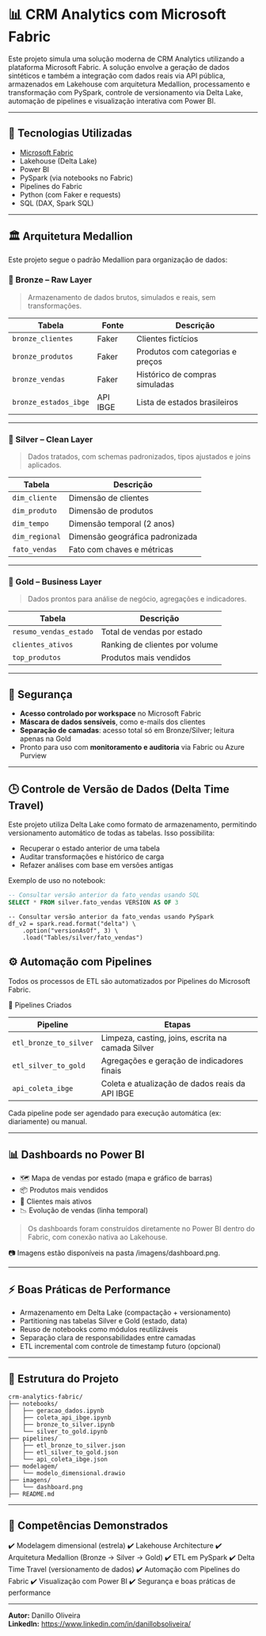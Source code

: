 # 📊 CRM Analytics com Microsoft Fabric

Este projeto simula uma solução moderna de CRM Analytics utilizando a plataforma Microsoft Fabric. A solução envolve a geração de dados sintéticos e também a integração com dados reais via API pública, armazenados em Lakehouse com arquitetura Medallion, processamento e transformação com PySpark, controle de versionamento via Delta Lake, automação de pipelines e visualização interativa com Power BI.

---

## 🚀 Tecnologias Utilizadas

- [Microsoft Fabric](https://www.microsoft.com/en-us/microsoft-fabric)
- Lakehouse (Delta Lake)
- Power BI
- PySpark (via notebooks no Fabric)
- Pipelines do Fabric
- Python (com Faker e requests)
- SQL (DAX, Spark SQL)

---

## 🏛️ Arquitetura Medallion

Este projeto segue o padrão Medallion para organização de dados:

### 🥉 Bronze – Raw Layer
> Armazenamento de dados brutos, simulados e reais, sem transformações.

| Tabela               | Fonte                      | Descrição                             |
|----------------------|----------------------------|----------------------------------------|
| `bronze_clientes`    | Faker                      | Clientes fictícios                     |
| `bronze_produtos`    | Faker                      | Produtos com categorias e preços       |
| `bronze_vendas`      | Faker                      | Histórico de compras simuladas         |
| `bronze_estados_ibge`| API IBGE                   | Lista de estados brasileiros           |

---

### 🥈 Silver – Clean Layer
> Dados tratados, com schemas padronizados, tipos ajustados e joins aplicados.

| Tabela               | Descrição                          |
|----------------------|------------------------------------|
| `dim_cliente`        | Dimensão de clientes               |
| `dim_produto`        | Dimensão de produtos               |
| `dim_tempo`          | Dimensão temporal (2 anos)         |
| `dim_regional`       | Dimensão geográfica padronizada    |
| `fato_vendas`        | Fato com chaves e métricas         |

---

### 🥇 Gold – Business Layer
> Dados prontos para análise de negócio, agregações e indicadores.

| Tabela                   | Descrição                           |
|--------------------------|-------------------------------------|
| `resumo_vendas_estado`   | Total de vendas por estado          |
| `clientes_ativos`        | Ranking de clientes por volume      |
| `top_produtos`           | Produtos mais vendidos              |

---

## 🔐 Segurança

- **Acesso controlado por workspace** no Microsoft Fabric
- **Máscara de dados sensíveis**, como e-mails dos clientes
- **Separação de camadas**: acesso total só em Bronze/Silver; leitura apenas na Gold
- Pronto para uso com **monitoramento e auditoria** via Fabric ou Azure Purview

---

## 🕒 Controle de Versão de Dados (Delta Time Travel)

Este projeto utiliza Delta Lake como formato de armazenamento, permitindo versionamento automático de todas as tabelas. Isso possibilita:

- Recuperar o estado anterior de uma tabela
- Auditar transformações e histórico de carga
- Refazer análises com base em versões antigas

Exemplo de uso no notebook:

```sql
-- Consultar versão anterior da fato_vendas usando SQL
SELECT * FROM silver.fato_vendas VERSION AS OF 3
```
```PySpark:
-- Consultar versão anterior da fato_vendas usando PySpark
df_v2 = spark.read.format("delta") \
    .option("versionAsOf", 3) \
    .load("Tables/silver/fato_vendas")
```

## ⚙️ Automação com Pipelines

Todos os processos de ETL são automatizados por Pipelines do Microsoft Fabric.

🔁 Pipelines Criados

| Pipeline                   | Etapas                           |
|--------------------------|-------------------------------------|
| `etl_bronze_to_silver`   | Limpeza, casting, joins, escrita na camada Silver          |
| `etl_silver_to_gold`     | Agregações e geração de indicadores finais      |
| `api_coleta_ibge`           | Coleta e atualização de dados reais da API IBGE              |

Cada pipeline pode ser agendado para execução automática (ex: diariamente) ou manual.

---

## 📊 Dashboards no Power BI

- 🗺️ Mapa de vendas por estado (mapa e gráfico de barras)
- 📦 Produtos mais vendidos
- 👥 Clientes mais ativos
- 📉 Evolução de vendas (linha temporal)

> Os dashboards foram construídos diretamente no Power BI dentro do Fabric, com conexão nativa ao Lakehouse.

📷 Imagens estão disponíveis na pasta /imagens/dashboard.png.

---

## ⚡ Boas Práticas de Performance

- Armazenamento em Delta Lake (compactação + versionamento)
- Partitioning nas tabelas Silver e Gold (estado, data)
- Reuso de notebooks como módulos reutilizáveis
- Separação clara de responsabilidades entre camadas
- ETL incremental com controle de timestamp futuro (opcional)

---

## 📁 Estrutura do Projeto

```plaintext
crm-analytics-fabric/
├── notebooks/
│   ├── geracao_dados.ipynb
│   ├── coleta_api_ibge.ipynb
│   ├── bronze_to_silver.ipynb
│   └── silver_to_gold.ipynb
├── pipelines/
│   ├── etl_bronze_to_silver.json
│   ├── etl_silver_to_gold.json
│   └── api_coleta_ibge.json
├── modelagem/
│   └── modelo_dimensional.drawio
├── imagens/
│   └── dashboard.png
├── README.md
```
---

## 🧠 Competências Demonstrados

✔️ Modelagem dimensional (estrela)
✔️ Lakehouse Architecture
✔️ Arquitetura Medallion (Bronze → Silver → Gold)
✔️ ETL em PySpark
✔️ Delta Time Travel (versionamento de dados)
✔️ Automação com Pipelines do Fabric
✔️ Visualização com Power BI
✔️ Segurança e boas práticas de performance

---

**Autor:** Danillo Oliveira  
**LinkedIn:** https://www.linkedin.com/in/danillobsoliveira/ 
